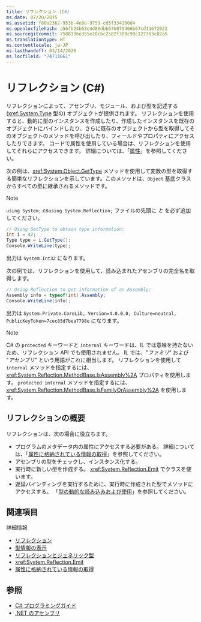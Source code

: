 ```yaml
---
title: リフレクション (C#)
ms.date: 07/20/2015
ms.assetid: f80a2362-953b-4e8e-9759-cd5f334190d4
ms.openlocfilehash: a56fb24b63e4d80dbb67b079466b67cd11672023
ms.sourcegitcommit: 7588136e355e10cbc2582f389c90c127363c02a5
ms.translationtype: HT
ms.contentlocale: ja-JP
ms.lasthandoff: 03/14/2020
ms.locfileid: "74711661"
---
```

# <a name="reflection-c"></a>リフレクション (C#)

リフレクションによって、アセンブリ、モジュール、および型を記述する (<xref:System.Type> 型の) オブジェクトが提供されます。 リフレクションを使用すると、動的に型のインスタンスを作成したり、作成したインスタンスを既存のオブジェクトにバインドしたり、さらに既存のオブジェクトから型を取得してそのオブジェクトのメソッドを呼び出したり、フィールドやプロパティにアクセスしたりできます。 コードで属性を使用している場合は、リフレクションを使用してそれらにアクセスできます。 詳細については、「[属性](../../../standard/attributes/index.md)」を参照してください。

次の例は、<xref:System.Object.GetType> メソッドを使用して変数の型を取得する簡単なリフレクションを示しています。このメソッドは、`Object` 基底クラスからすべての型に継承されるメソッドです。

> [!NOTE]
> `using System;`.cs`using System.Reflection;` ファイルの先頭に *と* を必ず追加してください。

```csharp
// Using GetType to obtain type information:
int i = 42;
Type type = i.GetType();
Console.WriteLine(type);
```

出力は `System.Int32` になります。

次の例では、リフレクションを使用して、読み込まれたアセンブリの完全名を取得します。

```csharp
// Using Reflection to get information of an Assembly:
Assembly info = typeof(int).Assembly;
Console.WriteLine(info);
```

出力は `System.Private.CoreLib, Version=4.0.0.0, Culture=neutral, PublicKeyToken=7cec85d7bea7798e` になります。

> [!NOTE]
> C# の `protected` キーワードと `internal` キーワードは、IL では意味を持たないため、リフレクション API でも使用されません。 IL では、"*ファミリ*" および "*アセンブリ*" という用語がこれに相当します。 リフレクションを使用して `internal` メソッドを指定するには、<xref:System.Reflection.MethodBase.IsAssembly%2A> プロパティを使用します。 `protected internal` メソッドを指定するには、<xref:System.Reflection.MethodBase.IsFamilyOrAssembly%2A> を使用します。

## <a name="reflection-overview"></a>リフレクションの概要

リフレクションは、次の場合に役立ちます。

- プログラムのメタデータ内の属性にアクセスする必要がある。 詳細については、「[属性に格納されている情報の取得](../../../standard/attributes/retrieving-information-stored-in-attributes.md)」を参照してください。
- アセンブリの型をチェックし、インスタンス化する。
- 実行時に新しい型を作成する。 <xref:System.Reflection.Emit> でクラスを使います。
- 遅延バインディングを実行するために、実行時に作成された型でメソッドにアクセスする。 「[型の動的な読み込みおよび使用](../../../framework/reflection-and-codedom/dynamically-loading-and-using-types.md)」を参照してください。

## <a name="related-sections"></a>関連項目

詳細情報

- [リフレクション](../../../framework/reflection-and-codedom/reflection.md)
- [型情報の表示](../../../framework/reflection-and-codedom/viewing-type-information.md)
- [リフレクションとジェネリック型](../../../framework/reflection-and-codedom/reflection-and-generic-types.md)
- <xref:System.Reflection.Emit>
- [属性に格納されている情報の取得](../../../standard/attributes/retrieving-information-stored-in-attributes.md)

## <a name="see-also"></a>参照

- [C# プログラミングガイド](../index.md)
- [.NET のアセンブリ](../../../standard/assembly/index.md)
